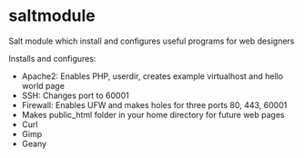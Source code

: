 # saltmodule
Salt module which install and configures useful programs for web designers

Installs and configures:
- Apache2: Enables PHP, userdir, creates example virtualhost and hello world page
- SSH: Changes port to 60001
- Firewall: Enables UFW and makes holes for three ports 80, 443, 60001
- Makes public_html folder in your home directory for future web pages
- Curl
- Gimp
- Geany
